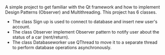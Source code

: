 A simple project to get familiar with the Qt framework and how to implement Design Patterns (Observer) and Multithreading.
This project has 6 classes.
 * The class Sign up is used to connect to database and insert new user's account.
 * The class Observer implement Observer pattern to notify user about the status of a car (rent/return).
 * The class Databaseworker use QThread to move it to a separate thread to perform database operations asynchronously.
